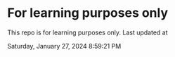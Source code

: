# For learning purposes only
This repo is for learning purposes only.
Last updated at

Saturday, January 27, 2024 8:59:21 PM

